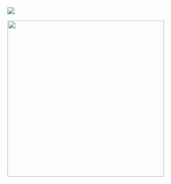 <img src="http://mazassumnida.wtf/api/mini/generate_badge?boj=xb205">

<a href = "https://api.gitofolio.com/portfolio/1/4"><img src = "https://api.gitofolio.com/portfoliocard/svg/4?color=white" style="width:353px; height:auto; "/></a>

<!--<img src="http://mazandi.herokuapp.com/api?handle=xb205&theme=warm"/>-->
